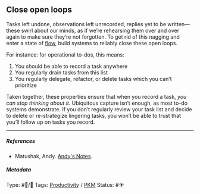 ## Close open loops

Tasks left undone, observations left unrecorded, replies yet to be written—these swirl about our minds, as if we’re rehearsing them over and over again to make sure they’re not forgotten. To get rid of this nagging and enter a state of [flow](Flow.md), build systems to reliably close these open loops.

For instance: for operational to-dos, this means:

1. You should be able to record a task anywhere
1. You regularly drain tasks from this list
1. You regularly delegate, refactor, or delete tasks which you can’t prioritize

Taken together, these properties ensure that when you record a task, *you can stop thinking about it.* Ubiquitous capture isn’t enough, as most to-do systems demonstrate. If you don’t regularly review your task list and decide to delete or re-strategize lingering tasks, you won’t be able to trust that you’ll follow up on tasks you record.

---

##### References

* Matushak, Andy. [Andy's Notes](Andy's%20Notes.md).

##### Metadata

Type: #🔵/🔵 
Tags: [Productivity]() / [PKM](PKM.md)
Status: #☀️ 
